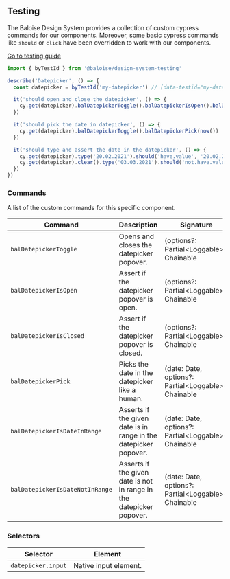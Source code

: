 ## Testing

The Baloise Design System provides a collection of custom cypress commands for our components. Moreover, some basic cypress commands like `should` or `click` have been overridden to work with our components.

<a class="sb-unstyled button is-primary" href="../?path=/docs/development-testing--documentation">Go to testing guide</a>

<!-- START: human documentation -->

```typescript
import { byTestId } from '@baloise/design-system-testing'

describe('Datepicker', () => {
  const datepicker = byTestId('my-datepicker') // [data-testid="my-datepicker"]

  it('should open and close the datepicker', () => {
    cy.get(datepicker).balDatepickerToggle().balDatepickerIsOpen().balDatepickerToggle().balDatepickerIsClosed()
  })

  it('should pick the date in datepicker', () => {
    cy.get(datepicker).balDatepickerToggle().balDatepickerPick(now())
  })

  it('should type and assert the date in the datepicker', () => {
    cy.get(datepicker).type('20.02.2021').should('have.value', '20.02.2021')
    cy.get(datepicker).clear().type('03.03.2021').should('not.have.value', '20.02.2021')
  })
})
```

<!-- END: human documentation -->

### Commands

A list of the custom commands for this specific component.

| Command                         | Description                                                          | Signature                                             |
| ------------------------------- | -------------------------------------------------------------------- | ----------------------------------------------------- |
| `balDatepickerToggle`           | Opens and closes the datepicker popover.                             | (options?: Partial\<Loggable>): Chainable             |
| `balDatepickerIsOpen`           | Assert if the datepicker popover is open.                            | (options?: Partial\<Loggable>): Chainable             |
| `balDatepickerIsClosed`         | Assert if the datepicker popover is closed.                          | (options?: Partial\<Loggable>): Chainable             |
| `balDatepickerPick`             | Picks the date in the datepicker like a human.                       | (date: Date, options?: Partial\<Loggable>): Chainable |
| `balDatepickerIsDateInRange`    | Asserts if the given date is in range in the datepicker popover.     | (date: Date, options?: Partial\<Loggable>): Chainable |
| `balDatepickerIsDateNotInRange` | Asserts if the given date is not in range in the datepicker popover. | (date: Date, options?: Partial\<Loggable>): Chainable |


### Selectors

| Selector           | Element               |
| ------------------ | --------------------- |
| `datepicker.input` | Native input element. |

